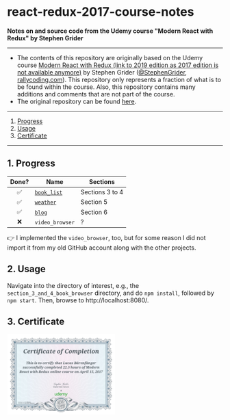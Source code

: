 # react-redux-2017-course-notes

**Notes on and source code from the Udemy course "Modern React with Redux" by Stephen Grider**

---

* The contents of this repository are originally based on the Udemy course [Modern React with Redux (link to 2019 edition as 2017 edition is not available anymore)](https://www.udemy.com/react-redux/) by Stephen Grider ([@StephenGrider](https://github.com/StephenGrider), [rallycoding.com](https://www.rallycoding.com/)).
  This repository only represents a fraction of what is to be found within the course. Also, this repository contains many additions and comments that are not part of the course.
* The original repository can be found [here](https://github.com/StephenGrider/ReduxCasts).

---

1. [Progress](#1-progress)
2. [Usage](#2-usage)
3. [Certificate](#3-certificate)

---

## 1. Progress

|  Done?             | Name                                        | Sections         |
|:------------------:|---------------------------------------------|------------------|
| :white_check_mark: | [`book_list`](section_3_and_4_book_browser) | Sections 3 to 4  |
| :white_check_mark: | [`weather`](section_5_forecast_browser)     | Section 5        |
| :white_check_mark: | [`blog`](section_6_blogging_app)            | Section 6        |
| :x:                | `video_browser`                             | ?                |

:point_right: I implemented the `video_browser`, too, but for some reason I did not import it from my old GitHub account along with the other projects.

## 2. Usage

Navigate into the directory of interest, e.g., the `section_3_and_4_book_browser` directory, and do `npm install`, followed by `npm start`. Then, browse to http://localhost:8080/.

## 3. Certificate

<a href="https://www.udemy.com/certificate/UC-U6EIQ4U3/">
  <img alt="Certificate" width=50% height=50% src="UC-U6EIQ4U3.jpg" />
</a>
